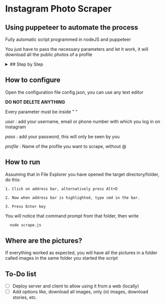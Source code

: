 
# Instagram Photo Scraper

## Using puppeteer to automate the process

Fully automatic script programmed in nodeJS and puppeteer

You just have to pass the necessary parameters and let it work, it will download all the public photos of a profile


<details><summary>## Step by Step</summary>
    <p>
        1. Clone this repo
    ```bash
    https://github.com/NeftaliCruzSosa/Instagram-Scraper.git
    ```
    2. Install node dependencies
    ```bash
    npm i
    ```
    3. Configure -- Follow instructions
    4. Run -- Follow instructions
    </p>
</details>
    
## How to configure

Open the configuration file config.json, you can use any text editor

**DO NOT DELETE ANYTHING**

Every parameter must be inside " "

*user :* add your username, email or phone number with which you log in on instagram

*pass :* add your password, this will only be seen by you

*profile :* Name of the profile you want to scrape, without @


## How to run

Assuming that in File Explorer you have opened the target directory/folder, do this:

    1. Click on address bar, alternatively press Alt+D

    2. Now when address bar is highlighted, type cmd in the bar.

    3. Press Enter key

You will notice that command prompt from that folder, then write

```bash
  node scrape.js
```

## Where are the pictures?

If everything worked as expected, you will have all the pictures in a folder called images in the same folder you started the script

## To-Do list

- [ ] Deploy server and client to allow using it from a web (locally)
- [ ] Add options like, download all images, only (n) images, download stories, etc.
